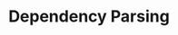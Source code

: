 ---
types: "word"

title: "Dependency Parsing"

categories: ['']

tags: ['Dependency', 'Parsing']

arabic: 'الإعراب'

arexps: []

enwords: ['Dependency Parsing']

enexps: []

arlexicons: 'ع'

enlexicons: 'D'

authors: ['Ruqayya Roshdy']

translators: ['']

citations: 'تطبيقات الذكاء الاصطناعي في خدمة اللغة العربية'

sources: 'مركز الملك عبدالله بن عبدالعزيز الدولي لخدمة اللغة العربية'

word: "true"

slug: ""
---